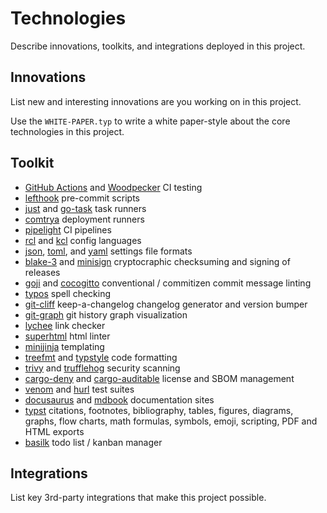 # Technologies

Describe innovations, toolkits, and integrations deployed in this project.

## Innovations

List new and interesting innovations are you working on in this project.

Use the `WHITE-PAPER.typ` to write a white paper-style about the core technologies in this project.

## Toolkit
- [GitHub Actions](https://github.com/features/actions) and [Woodpecker](https://woodpecker-ci.org) CI testing
- [lefthook](https://github.com/evilmartians/lefthook) pre-commit scripts
- [just](https://just.systems) and [go-task](https://taskfile.dev) task runners
- [comtrya](https://github.com/comtrya/comtrya) deployment runners
- [pipelight](https://pipelight.dev) CI pipelines
- [rcl](https://rcl-lang.org) and [kcl](https://kcl-lang.io) config languages
- [json](https://json-schema.org), [toml](https://toml.io), and [yaml](https://yaml.org) settings file formats
- [blake-3](https://github.com/BLAKE3-team/BLAKE3) and [minisign](https://github.com/jedisct1/rsign2) cryptocraphic checksuming and signing of releases
- [goji](https://github.com/muandane/goji) and [cocogitto](https://github.com/cocogitto/cocogitto) conventional / commitizen commit message linting
- [typos](https://github.com/crate-ci/typos) spell checking
- [git-cliff](https://github.com/orhun/git-cliff) keep-a-changelog changelog generator and version bumper
- [git-graph](https://github.com/orhun/git-graph) git history graph visualization
- [lychee](https://github.com/lycheeverse/lychee) link checker
- [superhtml](https://github.com/kristoff-it/superhtml) html linter
- [minijinja](https://github.com/mitsuhiko/minijinja) templating
- [treefmt](https://github.com/numtide/treefmt) and [typstyle](https://github.com/Enter-tainer/typstyle) code formatting
- [trivy](https://github.com/aquasecurity/trivy) and [trufflehog](https://github.com/trufflesecurity/trufflehog) security scanning 
- [cargo-deny](https://github.com/EmbarkStudios/cargo-deny) and [cargo-auditable](https://github.com/rust-secure-code/cargo-auditable) license and SBOM management
- [venom](https://github.com/ovh/venom) and [hurl](https://github.com/Orange-OpenSource/hurl) test suites
- [docusaurus](https://docusaurus.io) and [mdbook](https://github.com/rust-lang/mdBook) documentation sites
- [typst](https://github.com/typst/typst) citations, footnotes, bibliography, tables, figures, diagrams, graphs, flow charts, math formulas, symbols, emoji, scripting, PDF and HTML exports
- [basilk](https://github.com/GabAlpha/basilk) todo list / kanban manager

## Integrations

List key 3rd-party integrations that make this project possible.
